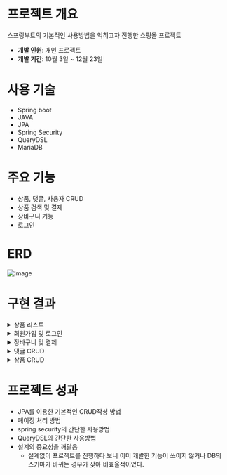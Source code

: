 # 프로젝트 개요
스프링부트의 기본적인 사용방법을 익히고자 진행한 쇼핑몰 프로젝트

* **개발 인원**: 개인 프로젝트  
* **개발 기간**: 10월 3일 ~ 12월 23일

# 사용 기술
* Spring boot
* JAVA
* JPA
* Spring Security
* QueryDSL
* MariaDB

# 주요 기능
* 상품, 댓글, 사용자 CRUD
* 상품 검색 및 결제
* 장바구니 기능
* 로그인
  
# ERD
![image](https://github.com/iolm6980/shoping/assets/133768355/1235bc82-1319-4df2-b405-b4703ce738aa)


# 구현 결과  
<details>
<summary>상품 리스트</summary>

https://github.com/iolm6980/shoping/assets/133768355/b3b04fb2-f442-4a8d-be27-89870c0cf8a8  
</details>

<details>
<summary>회원가입 및 로그인</summary>

https://github.com/iolm6980/shoping/assets/133768355/b5e66044-b506-455c-8db5-f15d86bdcd86
</details>

<details>
<summary>장바구니 및 결제</summary>

https://github.com/iolm6980/shoping/assets/133768355/712d3c5b-084b-484e-992e-7de8b34f0cd6
</details>

<details>
<summary>댓글 CRUD</summary>

https://github.com/iolm6980/shoping/assets/133768355/ff8b1a1c-d995-4b3a-ba75-95bfcabfb032
</details>

<details>
<summary>상품 CRUD</summary>

https://github.com/iolm6980/shoping/assets/133768355/429c7334-8266-434c-b7b7-b119922d3231
</details>

# 프로젝트 성과
* JPA를 이용한 기본적인 CRUD작성 방법
* 페이징 처리 방법
* spring security의 간단한 사용방법
* QueryDSL의 간단한 사용방법
* 설계의 중요성을 깨달음
  - 설계없이 프로젝트를 진행하다 보니 이미 개발한 기능이 쓰이지 않거나 DB의 스키마가 바뀌는 경우가 잦아 비효율적이었다.
  






